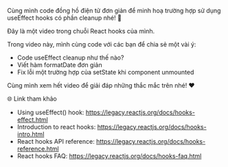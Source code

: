 Cùng mình code đồng hồ điện tử đơn giản để minh hoạ trường hợp sử dụng useEffect hooks có phần cleanup nhé! 🙂

Đây là một video trong chuỗi React hooks của mình.

Trong video này, mình cùng code với các bạn để chia sẻ một vài ý:

- Code useEffect cleanup như thế nào?
- Viết hàm formatDate đơn giản
- Fix lỗi một trường hợp của setState khi component unmounted

Cùng mình xem hết video để giải đáp những thắc mắc trên nhé! ❤️

🌐 Link tham khảo

- Using useEffect() hook: https://legacy.reactjs.org/docs/hooks-effect.html
- Introduction to react hooks: https://legacy.reactjs.org/docs/hooks-intro.html
- React hooks API reference: https://legacy.reactjs.org/docs/hooks-reference.html
- React hooks FAQ: https://legacy.reactjs.org/docs/hooks-faq.html
